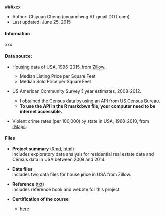 ###xxx

- Author:  Chiyuan Cheng (cyuancheng AT gmail DOT com) 
- Last updated: June 25, 2015

#### Information

xxx

#### Data source:


-  Housing data of USA, 1996-2015, from [Zillow](http://www.zillow.com/research/data/).
    + Median Listing Price per Square Feet
    + Median Sold Price per Square Feet

- US American Community Survey 5 year estimates, 2008-2012.
    + I obtained the Census data by using an API from [US Census Bureau](http://api.census.gov/data/key_signup.html).
    + **To use the API in the R markdown file, your computer need to be internet accessible.**

- Violent crime rates (per 100,000) by state in USA, 1960-2010, from [rMaps](https://github.com/ramnathv/rMaps/tree/master/data). 

#### Files

- **Project summary** ([Rmd](Project3_RealEstateDataAnalsis.Rmd), [html](https://htmlpreview.github.io/?https://github.com/cyuancheng/explore-and-summarize-data_2/blob/master/Project3_RealEstateDataAnalsis.html))    
 includes exploratory data analysis for  residential real estate data  and Census data in USA between 2009 and 2014. 
- **Data files**  
	includes two data files for house price in USA from Zillow.

- **Reference** ([txt](reference.txt))  
	includes reference book and website for this project

- **Certification of the course**
	+ [here](certificate-3.pdf)

